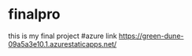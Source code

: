 # finalpro
this is my final project
#azure link https://green-dune-09a5a3e10.1.azurestaticapps.net/
